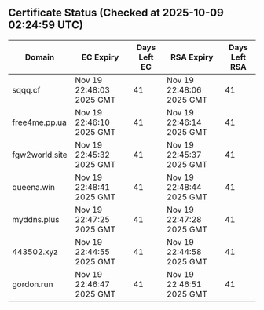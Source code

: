 ## Certificate Status (Checked at 2025-10-09 02:24:59 UTC)
| Domain | EC Expiry | Days Left EC | RSA Expiry | Days Left RSA |
|--------|-----------|-------------|------------|--------------|
| sqqq.cf | Nov 19 22:48:03 2025 GMT | 41 | Nov 19 22:48:06 2025 GMT | 41 |
| free4me.pp.ua | Nov 19 22:46:10 2025 GMT | 41 | Nov 19 22:46:14 2025 GMT | 41 |
| fgw2world.site | Nov 19 22:45:32 2025 GMT | 41 | Nov 19 22:45:37 2025 GMT | 41 |
| queena.win | Nov 19 22:48:41 2025 GMT | 41 | Nov 19 22:48:44 2025 GMT | 41 |
| myddns.plus | Nov 19 22:47:25 2025 GMT | 41 | Nov 19 22:47:28 2025 GMT | 41 |
| 443502.xyz | Nov 19 22:44:55 2025 GMT | 41 | Nov 19 22:44:58 2025 GMT | 41 |
| gordon.run | Nov 19 22:46:47 2025 GMT | 41 | Nov 19 22:46:51 2025 GMT | 41 |
